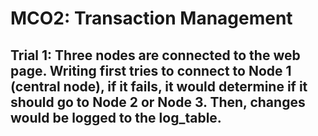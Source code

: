# MCO2: Transaction Management
## Trial 1: Three nodes are connected to the web page. Writing first tries to connect to Node 1 (central node), if it fails, it would determine if it should go to Node 2 or Node 3. Then, changes would be logged to the log_table.
